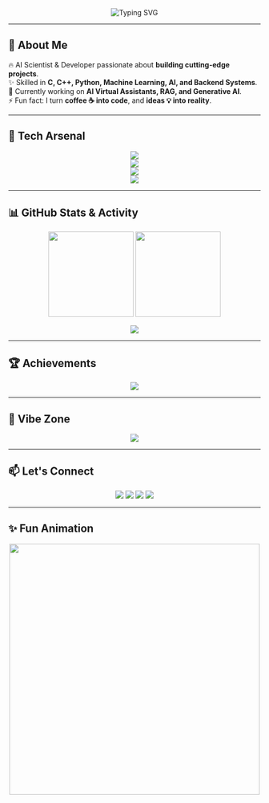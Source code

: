 <!-- Legendary GitHub Profile README -->

<!-- Banner -->
<div align="center">
  <img src="https://readme-typing-svg.herokuapp.com?font=Fira+Code&weight=700&size=30&pause=1000&color=00F5FF&center=true&vCenter=true&width=700&lines=Hey+%F0%9F%91%8B+I'm+Abhinav+Sunil;AI+Scientist+%F0%9F%A4%96;Full+Stack+Developer+%F0%9F%92%BB;Open+Source+Contributor+%F0%9F%9A%80;Let's+Build+Something+Legendary!+%F0%9F%8C%9F" alt="Typing SVG" />
</div>

---

## 🌌 About Me
🔥 AI Scientist & Developer passionate about **building cutting-edge projects**.  
✨ Skilled in **C, C++, Python, Machine Learning, AI, and Backend Systems**.  
🌱 Currently working on **AI Virtual Assistants, RAG, and Generative AI**.  
⚡ Fun fact: I turn **coffee ☕ into code**, and **ideas 💡 into reality**.  

---

## 🚀 Tech Arsenal

<p align="center">
  <!-- Programming -->
  <img src="https://skillicons.dev/icons?i=python,cpp,c,js,ts,html,css" />
  <br/>
  <!-- Frameworks & Tools -->
  <img src="https://skillicons.dev/icons?i=react,nodejs,fastapi,streamlit,docker,mysql,sqlite" />
  <br/>
  <!-- AI/ML -->
  <img src="https://skillicons.dev/icons?i=pytorch,tensorflow" />
  <br/>
  <!-- Cloud -->
  <img src="https://skillicons.dev/icons?i=aws,vercel,netlify,render" />
</p>

---

## 📊 GitHub Stats & Activity

<p align="center">
  <img src="https://github-readme-stats.vercel.app/api?username=AbhinavSunil&show_icons=true&theme=radical&hide_border=true&count_private=true" height="170"/>
  <img src="https://github-readme-streak-stats.herokuapp.com/?user=AbhinavSunil&theme=radical&hide_border=true" height="170"/>
</p>

<p align="center">
  <img src="https://github-readme-activity-graph.vercel.app/graph?username=AbhinavSunil&theme=react-dark&bg_color=0f2027&color=00f5ff&line=00f5ff&point=ffffff&hide_border=true" />
</p>

---

## 🏆 Achievements

<p align="center">
  <img src="https://github-profile-trophy.vercel.app/?username=AbhinavSunil&theme=radical&no-frame=true&margin-w=15&margin-h=15" />
</p>

---

## 🎵 Vibe Zone
<div align="center">
  <img src="https://spotify-github-profile.vercel.app/api/view?uid=31yg6bq5j7xz2nybwfi33fvlmhuu&cover_image=true&theme=novatorem&show_offline=false&background_color=121212&interchange=true&bar_color=00f5ff&bar_color_cover=true" />
</div>

---

## 📫 Let's Connect

<p align="center">
  <a href="mailto:abhinavsunil@hotmail.com"><img src="https://img.shields.io/badge/Email-00C9FF?style=for-the-badge&logo=gmail&logoColor=white"></a>
  <a href="https://linkedin.com/in/abhinavsunil"><img src="https://img.shields.io/badge/LinkedIn-0077B5?style=for-the-badge&logo=linkedin&logoColor=white"></a>
  <a href="https://twitter.com/"><img src="https://img.shields.io/badge/Twitter-1DA1F2?style=for-the-badge&logo=twitter&logoColor=white"></a>
  <a href="https://github.com/AbhinavSunil"><img src="https://img.shields.io/badge/GitHub-000000?style=for-the-badge&logo=github&logoColor=white"></a>
</p>

---

## ✨ Fun Animation
<p align="center">
  <img src="https://raw.githubusercontent.com/abhisheknaiidu/abhisheknaiidu/master/code.gif" width="500"/>
</p>
